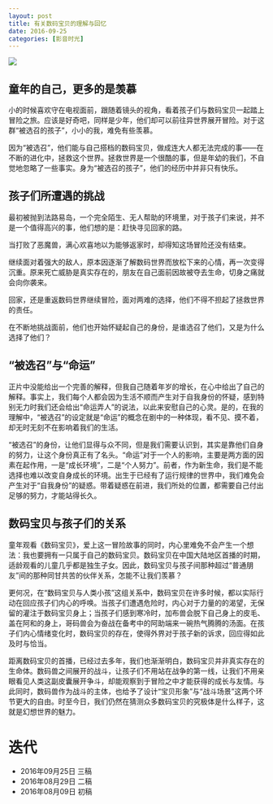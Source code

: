 ```yaml
---
layout: post
title: 有关数码宝贝的理解与回忆
date: 2016-09-25
categories: [影音时光]
---
```


![](http://digimons.net/anime/digimon_adventure/images/promo_digimon_adventure.jpg)

## 童年的自己，更多的是羡慕

小的时候喜欢守在电视面前，跟随着镜头的视角，看着孩子们与数码宝贝一起踏上冒险之旅。应该是好奇吧，同样是少年，他们却可以前往异世界展开冒险。对于这群“被选召的孩子”，小小的我，难免有些羡慕。

因为“被选召”，他们能与自己搭档的数码宝贝，做成连大人都无法完成的事——在不断的进化中，拯救这个世界。拯救世界是一个很酷的事，但是年幼的我们，不自觉地忽略了一些事实。身为“被选召的孩子”，他们的经历中并非只有快乐。

## 孩子们所遭遇的挑战
最初被抛到法路易岛，一个完全陌生、无人帮助的环境里，对于孩子们来说，并不是一个值得高兴的事，他们想的是：赶快寻见回家的路。

当打败了恶魔兽，满心欢喜地以为能够返家时，却得知这场冒险还没有结束。

继续面对着强大的敌人，原本因逐渐了解数码世界而放松下来的心情，再一次变得沉重。原来死亡威胁是真实存在的，朋友在自己面前因故被夺去生命，切身之痛就会向你袭来。

回家，还是重返数码世界继续冒险，面对两难的选择，他们不得不担起了拯救世界的责任。

在不断地挑战面前，他们也开始怀疑起自己的身份，是谁选召了他们，又是为什么选择了他们？

## “被选召”与“命运”

正片中没能给出一个完善的解释，但我自己随着年岁的增长，在心中给出了自己的解释。事实上，我们每个人都会因为生活不顺而产生对于自我身份的怀疑，感到特别无力时我们还会给出“命运弄人”的说法，以此来安慰自己的心灵。是的，在我的理解中，“被选召”的设定就是“命运”的概念在剧中的一种体现，看不见、摸不着，却无时无刻不在影响着我们的生活。

“被选召”的身份，让他们显得与众不同，但是我们需要认识到，其实是靠他们自身的努力，让这个身份真正有了名头。“命运”对于一个人的影响，主要是两方面的因素在起作用，一是“成长环境”，二是“个人努力”。前者，作为新生命，我们是不能选择也难以改变自身成长的环境。出生于已经有了运行规律的世界中，我们难免会产生对于“自我身份”的疑惑。带着疑惑在前进，我们所处的位置，都需要自己付出足够的努力，才能站得长久。

## 数码宝贝与孩子们的关系

童年观看《数码宝贝》，爱上这一冒险故事的同时，内心里难免不会产生一个想法：我也要拥有一只属于自己的数码宝贝。数码宝贝在中国大陆地区首播的时期，适龄观看的儿童几乎都是独生子女。因此，数码宝贝与孩子间那种超过“普通朋友”间的那种同甘共苦的伙伴关系，怎能不让我们羡慕？

更何况，在“数码宝贝与人类小孩”这组关系中，数码宝贝在许多时候，都以实际行动在回应孩子们内心的呼唤。当孩子们遭遇危险时，内心对于力量的的渴望，无保留的灌注于数码宝贝身上；当孩子们感到寒冷时，加布兽会脱下自己身上的皮毛、盖在阿和的身上，哥码兽会为奋战在备考中的阿助端来一碗热气腾腾的汤面。在孩子们内心情绪变化时，数码宝贝的存在，使得外界对于孩子新的诉求，回应得如此及时与恰当。

距离数码宝贝的首播，已经过去多年，我们也渐渐明白，数码宝贝并非真实存在的生命体。数码兽之间展开的战斗，让孩子们不用站在战争的第一线，让我们不用亲眼看见人类这副皮囊展开争斗，却能观察到于冒险之中才能获得的成长与友情。与此同时，数码兽作为战斗的主体，也给予了设计“宝贝形象”与“战斗场景”这两个环节更大的自由。时至今日，我们仍然在猜测众多数码宝贝的究极体是什么样子，这就是幻想世界的魅力。

# 迭代

* 2016年09月25日 三稿
* 2016年08月29日 二稿
* 2016年08月09日 初稿